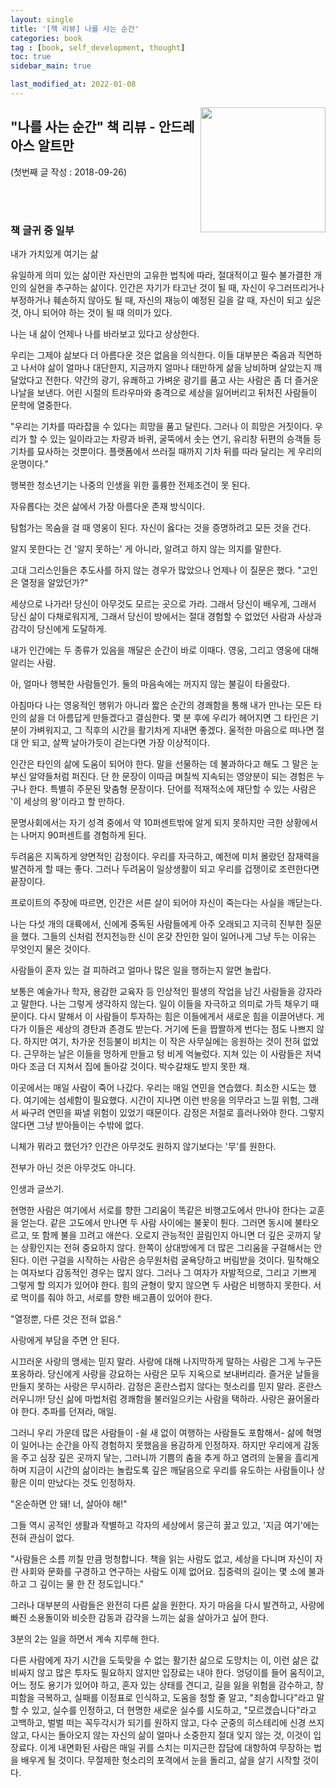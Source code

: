 ```yaml
---
layout: single
title: '[책 리뷰] 나를 사는 순간'
categories: book
tag : [book, self_development, thought]
toc: true
sidebar_main: true

last_modified_at: 2022-01-08
---
```


<img align='right' width='200' height='200' src='https://image.aladin.co.kr/product/15270/51/cover500/k802533020_1.jpg
'>

## "나를 사는 순간" 책 리뷰 - 안드레아스 알트만



(첫번째 글 작성 : 2018-09-26)

<br>
<br>

### 책 글귀 중 일부

내가 가치있게 여기는 삶

유일하게 의미 있는 삶이란 자신만의 고유한 법칙에 따라, 절대적이고 필수 불가결한 개인의 실현을 추구하는 삶이다.
인간은 자기가 타고난 것이 될 때, 자신이 우그러뜨리거나 부정하거나 훼손하지 않아도 될 때, 자신의 재능이 예정된 길을 갈 때, 자신이 되고 싶은 것, 아니 되어야 하는 것이 될 때 의미가 있다. 

나는 내 삶이 언제나 나를 바라보고 있다고 상상한다.

우리는 그제야 삶보다 더 아름다운 것은 없음을 의식한다. 이들 대부분은 죽음과 직면하고 나서야 삶이 얼마나 대단한지, 지금까지 얼마나 태만하게 삶을 낭비하며 살았는지 깨달았다고 전한다. 약간의 광기, 유쾌하고 가벼운 광기를 품고 사는 사람은 좀 더 즐거운 나날을 보낸다. 어린 시절의 트라우마와 충격으로 세상을 잃어버리고 뒤처진 사람들이 문학에 열중한다. 

"우리는 기차를 따라잡을 수 있다는 희망을 품고 달린다. 그러나 이 희망은 거짓이다. 우리가 할 수 있는 일이라고는 차량과 바퀴, 굴뚝에서 솟는 연기, 유리창 뒤편의 승객들 등 기차를 묘사하는 것뿐이다. 플랫폼에서 쓰러질 때까지 기차 뒤를 따라 달리는 게 우리의 운명이다."

행복한 청소년기는 나중의 인생을 위한 훌륭한 전제조건이 못 된다.

자유롭다는 것은 삶에서 가장 아름다운 존재 방식이다.

탐험가는 목숨을 걸 때 영웅이 된다. 자신이 옳다는 것을 증명하려고 모든 것을 건다.

알지 못한다는 건 '알지 못하는' 게 아니라, 알려고 하지 않는 의지를 말한다.

고대 그리스인들은 추도사를 하지 않는 경우가 많았으나 언제나 이 질문은 했다. "고인은 열정을 알았던가?"

세상으로 나가라! 당신이 아무것도 모르는 곳으로 가라. 그래서 당신이 배우게, 그래서 당신 삶이 다채로워지게, 그래서 당신이 방에서는 절대 경험할 수 없었던 사람과 사상과 감각이 당신에게 도달하게.

내가 인간에는 두 종류가 있음을 깨달은 순간이 바로 이때다. 영웅, 그리고 영웅에 대해 알리는 사람.

아, 얼마나 행복한 사람들인가. 둘의 마음속에는 꺼지지 않는 불길이 타올랐다.

아침마다 나는 영웅적인 행위가 아니라 짧은 순간의 경쾌함을 통해 내가 만나는 모든 타인의 삶을 더 아름답게 만들겠다고 결심한다. 몇 분 후에 우리가 헤어지면 그 타인은 기분이 가벼워지고, 그 직후의 시간을 활기차게 지내면 좋겠다. 울적한 마음으로 떠나면 절대 안 되고, 살짝 날아가듯이 걷는다면 가장 이상적이다.

인간은 타인의 삶에 도움이 되어야 한다. 말을 선물하는 데 불과하다고 해도 그 말은 눈부신 알약들처럼 퍼진다. 단 한 문장이 이따금 며칠씩 지속되는 영양분이 되는 경험은 누구나 한다. 특별히 주문된 맞춤형 문장이다. 단어를 적재적소에 재단할 수 있는 사람은 '이 세상의 왕'이라고 할 만하다.

문명사회에서는 자기 성격 중에서 약 10퍼센트밖에 알게 되지 못하지만 극한 상황에서는 나머지 90퍼센트를 경험하게 된다.

두려움은 지독하게 양면적인 감정이다. 우리를 자극하고, 예전에 미처 몰랐던 잠재력을 발견하게 할 때는 좋다. 그러나 두려움이 일상생활이 되고 우리를 겁쟁이로 조련한다면 끝장이다.

프로이트의 주장에 따르면, 인간은 서른 살이 되어야 자신이 죽는다는 사실을 깨닫는다.

나는 다섯 개의 대륙에서, 신에게 중독된 사람들에게 아주 오래되고 지극히 진부한 질문을 했다. 그들의 신처럼 전지전능한 신이 온갖 잔인한 일이 일어나게 그냥 두는 이유는 무엇인지 물은 것이다.

사람들이 혼자 있는 걸 피하려고 얼마나 많은 일을 행하는지 알면 놀랍다.

보통은 예술가나 학자, 용감한 교육자 등 인상적인 필생의 작업을 남긴 사람들을 강자라고 말한다. 나는 그렇게 생각하지 않는다. 일이 이들을 자극하고 의미로 가득 채우기 때문이다. 다시 말해서 이 사람들이 투자하는 힘은 이들에게서 새로운 힘을 이끌어낸다. 게다가 이들은 세상의 경탄과 존경도 받는다. 거기에 돈을 짭짤하게 번다는 점도 나쁘지 않다. 하지만 여기, 차가운 전등불이 비치는 이 작은 사무실에는 응원하는 것이 전혀 없었다. 근무하는 날은 이들을 멍하게 만들고 텅 비게 억눌렀다. 지쳐 있는 이 사람들은 저녁마다 조금 더 지쳐서 집에 돌아갈 것이다. 박수갈채도 받지 못한 채.

이곳에서는 매일 사람이 죽어 나갔다. 우리는 매일 연민을 연습했다. 최소한 시도는 했다. 여기에는 섬세함이 필요했다. 시간이 지나면 이런 반응을 의무라고 느낄 위험, 그래서 싸구려 연민을 짜낼 위험이 있었기 때문이다. 감정은 저절로 흘러나와야 한다. 그렇지 않다면 그냥 받아들이는 수밖에 없다.

니체가 뭐라고 했던가? 인간은 아무것도 원하지 않기보다는 '무'를 원한다.

전부가 아닌 것은 아무것도 아니다.

인생과 글쓰기.

현명한 사람은 여기에서 서로를 향한 그리움이 똑같은 비행고도에서 만나야 한다는 교훈을 얻는다. 같은 고도에서 만나면 두 사람 사이에는 불꽃이 튄다. 그러면 동시에 불타오르고, 또 함께 불을 끄려고 애쓴다. 오로지 관능적인 끌림인지 아니면 더 깊은 곳까지 닿는 상황인지는 전혀 중요하지 않다. 한쪽이 상대방에게 더 많은 그리움을 구걸해서는 안 된다. 이런 구걸을 시작하는 사람은 승무원처럼 굴욕당하고 버림받을 것이다. 
밀착해오는 여자보다 감동적인 경우는 많지 않다. 그러나 그 여자가 자발적으로, 그리고 기쁘게 그렇게 할 의지가 있어야 한다. 힘의 균형이 맞지 않으면 두 사람은 비행하지 못한다. 서로 먹이를 줘야 하고, 서로를 향한 배고픔이 있어야 한다.

"열정뿐, 다른 것은 전혀 없음."

사랑에게 부담을 주면 안 된다.

시끄러운 사랑의 맹세는 믿지 말라. 
사랑에 대해 나지막하게 말하는 사람은 그게 누구든 포옹하라.
당신에게 사랑을 강요하는 사람은 모두 지옥으로 보내버리라.
즐거운 날들을 만들지 못하는 사랑은 무시하라.
감정은 혼란스럽지 않다는 헛소리를 믿지 말라. 혼란스러우니까!
당신 삶에 마법처럼 경쾌함을 불러일으키는 사람을 택하라.
사랑은 끓어올라야 한다.
추파를 던져라, 매일.

그러니 우리 가운데 많은 사람들이 -쉴 새 없이 여행하는 사람들도 포함해서- 삶에 혁명이 일어나는 순간을 아직 경험하지 못했음을 용감하게 인정하자. 하지만 우리에게 감동을 주고 심장 깊은 곳까지 닿는, 그러니까 기쁨의 춤을 추게 하고 염려의 눈물을 흘리게 하며 지금이 시간의 삶이라는 놀랍도록 깊은 깨달음으로 우리를 유도하는 사람들이나 상황은 이미 만났다는 것도 인정하자.

"온순하면 안 돼! 너, 살아야 해!"

그들 역시 공적인 생활과 작별하고 각자의 세상에서 뭉근히 꿇고 있고, '지금 여기'에는 전혀 관심이 없다. 

"사람들은 소름 끼칠 만큼 멍청합니다. 책을 읽는 사람도 없고, 세상을 다니며 자신이 자란 사회와 문화를 구경하고 연구하는 사람도 이제 없어요. 집중력의 길이는 몇 소에 불과하고 그 깊이는 물 한 잔 정도입니다."

그러나 대부분의 사람들은 완전히 다른 삶을 원한다. 자기 마음을 다시 발견하고, 사랑에 빠진 소용돌이와 비슷한 감동과 감각을 느끼는 삶을 살아가고 싶어 한다.

3분의 2는 일을 하면서 계속 지루해 한다.


다른 사람에게 자기 시간을 도둑맞을 수 없는 활기찬 삶으로 도망치는 이, 이런 삶은 값비싸지 않고 많은 투자도 필요하지 않지만 입장료는 내야 한다. 엉덩이를 들어 움직이고, 어느 정도 용기가 있어야 하고, 혼자 있는 상태를 견디고, 길을 잃을 위험을 감수하고, 창피함을 극복하고, 실패를 이정표로 인식하고, 도움을 청할 줄 알고, "죄송합니다"라고 말할 수 있고, 실수를 인정하고, 더 현명한 새로운 실수를 시도하고, "모르겠습니다"라고 고백하고, 벌벌 떠는 꼭두각시가 되기를 원하지 않고, 다수 군중의 히스테리에 신경 쓰지 않고, 다시는 돌아오지 않는 자신의 삶이 얼마나 소중한지 절대 잊지 않는 것, 이것이 입장료다.
 이게 내면화된 사람은 매일 귀를 스치는 미지근한 잡담에 대항하여 무장하는 법을 배우게 될 것이다. 무절제한 헛소리의 포격에서 눈을 돌리고, 삶을 살기 시작할 것이다.
